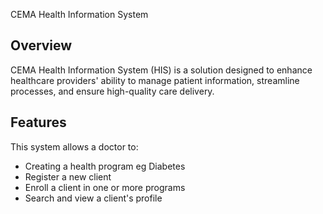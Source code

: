 CEMA Health Information System

## Overview

CEMA Health Information System (HIS) is a solution designed to enhance healthcare providers' ability to manage patient information, streamline processes, and ensure high-quality care delivery.

## Features

This system allows a doctor to:

- Creating a health program eg Diabetes
- Register a new client
- Enroll a client in one or more programs
- Search and view a client's profile
